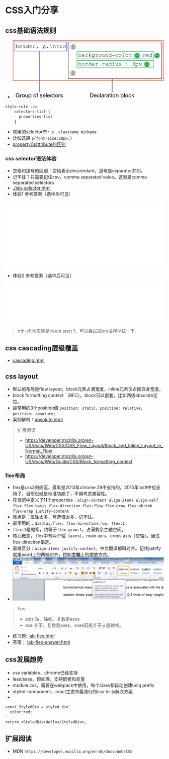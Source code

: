# CSS入门分享

## css基础语法规则
+ ![](./imgs/03-selectors.png)
```
style-rule ::=
    selectors-list {
      properties-list
    }
```
+ 常用的selector有`* p .classname #idname`
+ 比如这段 `p{font-size:20px;}`
+ [property和attribute的区别](./property-vs-attribute.md)

### css selector语法体验
+ 空格和逗号的区别：空格表示descendant，逗号是separator并列。
+ 记不住？只需要记住csv，comma separated value。这里是comma separated selectors
+ [./lab-selector.html](./lab-selector.html)
+ 体验1 参考答案（选中后可见）
<pre style="color:white;background:white">

.box0 .div0{color:red}
.box0 .div1{color:blue}
.box0 div{color:green;}

.box0>.div0{color:red}
.box0>.div1{color:blue}
.box0>div{color:green;}
 > 是direct child combinator（直接下级），实践中比较少用。

.box0 div:nth-child(2){color:red}
.box0 div:nth-child(3){color:blue}
.box0 div{color:green}
</pre>
 
+ 体验2 参考答案（选中后可见）
<pre style="color:white;background:white">
.p0,.p2,.p4{background:gray}
.p1,.p3,.p5{background:white}

.box1 p:nth-child(2n){background:gray}
.box1 p:nth-child(2n+1){background:white}

.box1 p{background:white}
.box1 p:nth-child(even){background:gray}
</pre>
> nth-child实际是count start 1，可以尝试把pre注释掉试一下。


## css cascading层级覆盖
+ [cascading.html](./cascading.html)

## css layout
+ 默认的布局是flow layout。block元素占满宽度，inline元素仅占据自身宽度。
+ block formatting context （BFC）。block可以嵌套，比如两级absolute定位。
+ 最常用的3个position值 `position: static; position: relative; position: absolute;`
+ 案例解析：[absolute.html](./absolute.html)

> 扩展阅读:
> + https://developer.mozilla.org/en-US/docs/Web/CSS/CSS_Flow_Layout/Block_and_Inline_Layout_in_Normal_Flow 
> + https://developer.mozilla.org/en-US/docs/Web/Guide/CSS/Block_formatting_context


### flex布局
+ flex是css3的规范，最早是2013年chrome 29中支持的。2015年ios9中也支持了。目前已经是标准功能了，不用考虑兼容性。
+ 在规范中定义了11个properties：`align-content align-items align-self flex flex-basis flex-direction flex-flow flex-grow flex-shrink flex-wrap justify-content`
+ 难点是：属性太多、可选值太多，记不住。
+ 最常用的：`display:flex; flex-direction:row; flex:1;`
+ `flex:1`是缩写，约等于`flex-grow:1`，占满剩余主轴空间。
+ 核心概念， flex中有两个轴（axes），main axis、cross axis（交轴）。通过flex-direction指定。
+ 最难区分：`align-items justify-content`。中文翻译都叫对齐。记住justify就是word上的两端对齐，控制**主轴**上的摆放方式。
+ ![](./imgs/05-justify.png)

> tips:
> 
> + axis 轴、轴线，复数是axes
> + axe 斧子，复数是axes。axes既是斧子又是轴线。

+ 练习题: [lab-flex.html](./lab-flex.html)
+ 答案： [lab-flex-answer.html](./lab-flex-answer.html)


## css发展趋势
+ css variables，chrome已经支持
+ less/sass，预处理，支持嵌套和变量
+ module css，需要在webpack中使用，每个class都自动创建uniq prefix
+ styled-component，react生态中最流行的css-in-js解决方案
+ 
```
const StyledDiv = styled.div`
  color:red;
`
return <StyledDiv>Hello</StyledDiv>;
```

## 扩展阅读
+ MDN `https://developer.mozilla.org/en-US/docs/Web/CSS`
